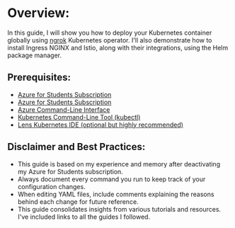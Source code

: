 # Overview:
In this guide, I will show you how to deploy your Kubernetes container globally using [ngrok](https://ngrok.com/) Kubernetes operator. I'll also demonstrate how to install Ingress NGINX and Istio, along with their integrations, using the Helm package manager.

## Prerequisites:
- [Azure for Students Subscription](https://education.github.com/pack)
- [Azure for Students Subscription](https://education.github.com/pack)
- [Azure Command-Line Interface](https://learn.microsoft.com/en-us/cli/azure/install-azure-cli-windows?view=azure-cli-latest&pivots=msi)
- [Kubernetes Command-Line Tool (kubectl)](https://kubernetes.io/docs/tasks/tools/)
- [Lens Kubernetes IDE (optional but highly recommended)](https://k8slens.dev/)

## Disclaimer and Best Practices:
- This guide is based on my experience and memory after deactivating my Azure for Students subscription.
- Always document every command you run to keep track of your configuration changes.
- When editing YAML files, include comments explaining the reasons behind each change for future reference.
- This guide consolidates insights from various tutorials and resources. I've included links to all the guides I followed.

